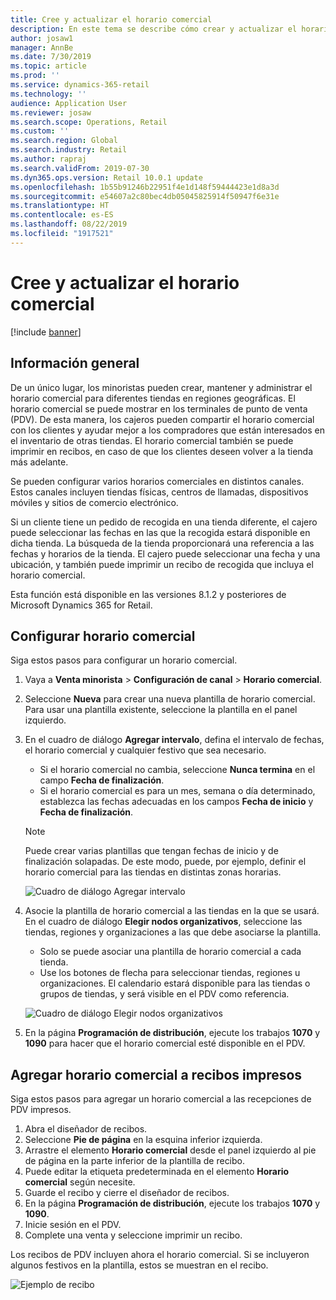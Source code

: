 ```yaml
---
title: Cree y actualizar el horario comercial
description: En este tema se describe cómo crear y actualizar el horario comercial en Retail Headquarters.
author: josaw1
manager: AnnBe
ms.date: 7/30/2019
ms.topic: article
ms.prod: ''
ms.service: dynamics-365-retail
ms.technology: ''
audience: Application User
ms.reviewer: josaw
ms.search.scope: Operations, Retail
ms.custom: ''
ms.search.region: Global
ms.search.industry: Retail
ms.author: rapraj
ms.search.validFrom: 2019-07-30
ms.dyn365.ops.version: Retail 10.0.1 update
ms.openlocfilehash: 1b55b91246b22951f4e1d148f59444423e1d8a3d
ms.sourcegitcommit: e54607a2c80bec4db05045825914f50947f6e31e
ms.translationtype: HT
ms.contentlocale: es-ES
ms.lasthandoff: 08/22/2019
ms.locfileid: "1917521"
---
```

# <a name="create-and-update-store-hours"></a>Cree y actualizar el horario comercial

[!include [banner](../../includes/banner.md)]

## <a name="overview"></a>Información general

De un único lugar, los minoristas pueden crear, mantener y administrar el horario comercial para diferentes tiendas en regiones geográficas. El horario comercial se puede mostrar en los terminales de punto de venta (PDV). De esta manera, los cajeros pueden compartir el horario comercial con los clientes y ayudar mejor a los compradores que están interesados en el inventario de otras tiendas. El horario comercial también se puede imprimir en recibos, en caso de que los clientes deseen volver a la tienda más adelante.

Se pueden configurar varios horarios comerciales en distintos canales. Estos canales incluyen tiendas físicas, centros de llamadas, dispositivos móviles y sitios de comercio electrónico.

Si un cliente tiene un pedido de recogida en una tienda diferente, el cajero puede seleccionar las fechas en las que la recogida estará disponible en dicha tienda. La búsqueda de la tienda proporcionará una referencia a las fechas y horarios de la tienda. El cajero puede seleccionar una fecha y una ubicación, y también puede imprimir un recibo de recogida que incluya el horario comercial.

Esta función está disponible en las versiones 8.1.2 y posteriores de Microsoft Dynamics 365 for Retail.

## <a name="configure-store-hours"></a>Configurar horario comercial

Siga estos pasos para configurar un horario comercial.

1. Vaya a **Venta minorista** \> **Configuración de canal** \> **Horario comercial**.
2. Seleccione **Nueva** para crear una nueva plantilla de horario comercial. Para usar una plantilla existente, seleccione la plantilla en el panel izquierdo.
3. En el cuadro de diálogo **Agregar intervalo**, defina el intervalo de fechas, el horario comercial y cualquier festivo que sea necesario.

    - Si el horario comercial no cambia, seleccione **Nunca termina** en el campo **Fecha de finalización**.
    - Si el horario comercial es para un mes, semana o día determinado, establezca las fechas adecuadas en los campos **Fecha de inicio** y **Fecha de finalización**.

    > [!NOTE]
    > Puede crear varias plantillas que tengan fechas de inicio y de finalización solapadas. De este modo, puede, por ejemplo, definir el horario comercial para las tiendas en distintas zonas horarias.

    ![Cuadro de diálogo Agregar intervalo](../dev-itpro/media/Storehours1.png "Cuadro de diálogo Agregar intervalo")

4. Asocie la plantilla de horario comercial a las tiendas en la que se usará. En el cuadro de diálogo **Elegir nodos organizativos**, seleccione las tiendas, regiones y organizaciones a las que debe asociarse la plantilla.

    - Solo se puede asociar una plantilla de horario comercial a cada tienda.
    - Use los botones de flecha para seleccionar tiendas, regiones u organizaciones. El calendario estará disponible para las tiendas o grupos de tiendas, y será visible en el PDV como referencia.

    ![Cuadro de diálogo Elegir nodos organizativos](../dev-itpro/media/Storehours2.png "Cuadro de diálogo Elegir nodos organizativos")

5. En la página **Programación de distribución**, ejecute los trabajos **1070** y **1090** para hacer que el horario comercial esté disponible en el PDV.

## <a name="add-store-hours-to-printed-receipts"></a>Agregar horario comercial a recibos impresos

Siga estos pasos para agregar un horario comercial a las recepciones de PDV impresos.

1. Abra el diseñador de recibos.
2. Seleccione **Pie de página** en la esquina inferior izquierda.
3. Arrastre el elemento **Horario comercial** desde el panel izquierdo al pie de página en la parte inferior de la plantilla de recibo.
4. Puede editar la etiqueta predeterminada en el elemento **Horario comercial** según necesite.
5. Guarde el recibo y cierre el diseñador de recibos.
6. En la página **Programación de distribución**, ejecute los trabajos **1070** y **1090**.
7. Inicie sesión en el PDV.
8. Complete una venta y seleccione imprimir un recibo.

Los recibos de PDV incluyen ahora el horario comercial. Si se incluyeron algunos festivos en la plantilla, estos se muestran en el recibo.

![Ejemplo de recibo](../dev-itpro/media/Storehours3.png "Ejemplo de recibo")
